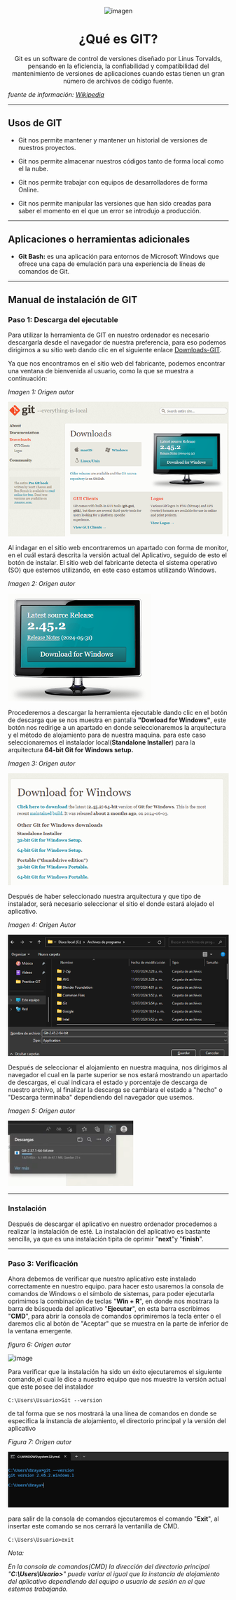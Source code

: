 <div align="center">

![imagen](https://github.com/Brayan-Hc11/GIT/assets/118775234/3d9e5d22-44d7-4327-b8c3-a254a7f39f19)

# ¿Qué es GIT?

Git es un software de control de versiones diseñado por Linus Torvalds, pensando en la eficiencia, la confiabilidad y compatibilidad del mantenimiento de versiones de aplicaciones cuando estas tienen un gran número de archivos de código fuente.

</div>

*fuente de información: [Wikipedia](https://es.wikipedia.org/wiki/Git)*

***
## Usos de GIT 

- Git nos permite mantener y mantener un historial de versiones de nuestros proyectos.

- Git nos permite almacenar nuestros códigos tanto de forma local como el la nube.

- Git nos permite trabajar con equipos de desarrolladores de forma Online.

- Git nos permite manipular las versiones que han sido creadas para saber el momento en el que un error se introdujo a producción.

---
## Aplicaciones o herramientas adicionales

- **Git Bash:**  es una aplicación para entornos de Microsoft Windows que ofrece una capa de emulación para una experiencia de líneas de comandos de Git.

---
## Manual de instalación de GIT

### Paso 1: Descarga del ejecutable

Para utilizar la herramienta de GIT en nuestro ordenador es necesario descargarla desde el navegador de nuestra preferencia, para eso podemos dirigirnos a su sitio web dando clic en el siguiente enlace [Downloads-GIT](https://git-scm.com).

Ya que nos encontramos en el sitio web del fabricante, podemos encontrar una ventana de bienvenida al usuario, como la que se muestra a continuación:

_Imagen 1: Origen autor_

![sitio web del fabricante de GIT](/img/image.png)

Al indagar en el sitio web encontraremos un apartado con forma de monitor, en el cuál estará descrita la versión actual del Aplicativo, seguido de esto el botón de instalar. El sitio web del fabricante detecta el sistema operativo (SO) que estemos utilizando, en este caso estamos utilizando Windows.

_Imagen 2: Origen autor_

![Sitio web del fabricante](/img/image-1.png)


Procederemos a descargar la herramienta ejecutable dando clic en el botón de descarga que se nos muestra en pantalla **"Dowload for Windows"**, este botón nos redirige a un apartado en donde seleccionaremos la arquitectura y el método de alojamiento para de nuestra maquina. para este caso seleccionaremos el instalador local(**Standalone Installer**) para la arquitectura **64-bit Git for Windows setup.**

_Imagen 3: Origen autor_

![selección de descarga](/img/image-2.png)

Después de haber seleccionado nuestra arquitectura y que tipo de instalador, será necesario seleccionar el sitio el donde estará alojado el aplicativo.

_Imagen 4: Origen Autor_

![Sitio de alojamiento local](/img/image-3.png)

Después de  seleccionar el alojamiento en nuestra maquina, nos dirigimos al navegador el cual en la parte superior se nos estará mostrando un apartado de descargas, el cual indicara el estado y porcentaje de descarga de nuestro archivo, al finalizar la descarga se cambiara el estado a "hecho" o "Descarga terminaba" dependiendo del navegador que usemos.

_Imagen 5: Origen autor_

![texto alternativo](/img/image-4.png)

---
### Instalación

Después de descargar el aplicativo en nuestro ordenador procedemos a realizar la instalación de esté. La instalación del aplicativo es bastante sencilla, ya que es una instalación tipita de oprimir "**next**"y "**finish**".

---
### Paso 3: Verificación

Ahora debemos de verificar que nuestro aplicativo este instalado correctamente en nuestro equipo. para hacer esto usaremos la consola de comandos de Windows o el símbolo de sistemas, para poder ejecutarla oprimimos la combinación de teclas "**Win + R**", en donde nos mostrara la barra de búsqueda del aplicativo "**Ejecutar**", en esta barra escribimos "**CMD**", para abrir la consola de comandos oprimiremos la tecla enter o el daremos clic al botón de "Aceptar" que se muestra en la parte de inferior de la ventana emergente.


_figura 6: Origen autor_

![image](https://github.com/Brayan-Hc11/GIT/assets/118775234/cb60e16d-f5f8-4c37-9950-d9e647ef7c59)

Para verificar que la instalación ha sido un éxito ejecutaremos el siguiente comando,el cual le dice a nuestro equipo que nos muestre la versión actual que este posee del instalador

~~~
C:\Users\Usuario>Git --version
~~~

de tal forma que se nos mostrará la una línea de comandos en donde se especifica la instancia de alojamiento, el directorio principal y la versión del aplicativo

_Figura 7: Origen autor_

![alt text](/img/image-5.png)

para salir de la consola de comandos ejecutaremos el comando "**Exit**", al insertar este comando se nos cerrará la ventanilla de CMD.

~~~
C:\Users\Usuario>exit
~~~

_Nota:_ 

*En la consola de comandos(CMD) la dirección del directorio principal "**C:\Users\Usario>**" puede variar al igual que la instancia de alojamiento del aplicativo dependiendo del equipo o usuario de sesión en el que estemos trabajando.*
